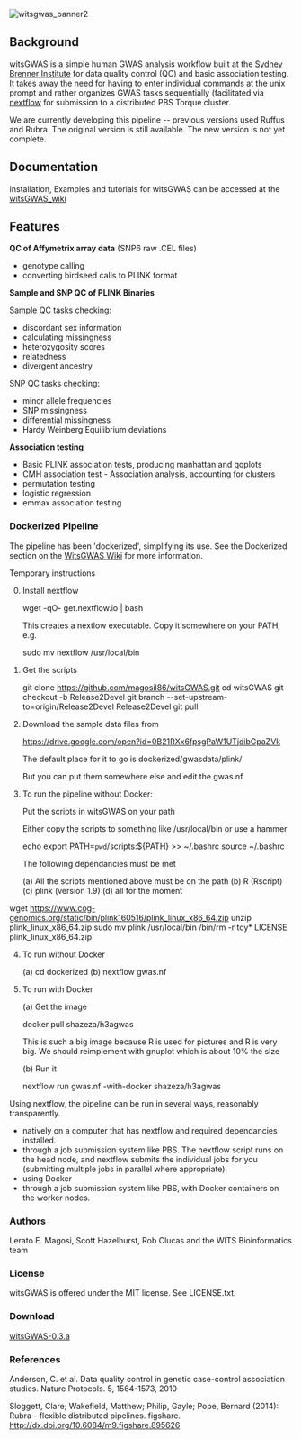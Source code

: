 ![witsgwas_banner2](https://cloud.githubusercontent.com/assets/8364031/9582190/13b1e182-5004-11e5-9336-8c030414e4bc.png)

## Background

witsGWAS is a simple human GWAS analysis workflow built at the [Sydney Brenner Institute](http://www.wits.ac.za/academic/research/sbimb/20747/wits_bioinformatics.html) for data quality control (QC) and basic association testing. It takes away the need for having to enter individual commands at the unix prompt and rather organizes GWAS tasks sequentially (facilitated via [nextflow](http://www.nextflow.io/) for submission to a distributed PBS Torque cluster.

We are currently developing this pipeline -- previous versions used Ruffus and Rubra. The original version is still available. The new version is not yet complete.

## Documentation 

Installation, Examples and tutorials for witsGWAS can be accessed at the [witsGWAS_wiki](https://github.com/magosil86/witsGWAS/wiki)

## Features

**QC of Affymetrix array data** (SNP6 raw .CEL files)

  * genotype calling
  * converting birdseed calls to PLINK format

**Sample and SNP QC of PLINK Binaries**

Sample QC tasks checking:

 *  discordant sex information
 *  calculating missingness
 *  heterozygosity scores
 *  relatedness
 *  divergent ancestry 

SNP QC tasks checking:

 * minor allele frequencies
 * SNP missingness
 * differential missingness
 * Hardy Weinberg Equilibrium deviations

**Association testing**

 * Basic PLINK association tests, producing manhattan and qqplots
 * CMH association test - Association analysis, accounting for clusters
 * permutation testing
 * logistic regression
 * emmax association testing

### Dockerized Pipeline

The pipeline has been 'dockerized', simplifying its use. See the
Dockerized section on the [WitsGWAS
Wiki](https://github.com/magosil86/witsGWAS/wiki) for more
information.


Temporary instructions

0. Install nextflow

   wget -qO- get.nextflow.io | bash

   This creates a nextlow executable. Copy it somewhere on your PATH, e.g.

   sudo mv nextflow /usr/local/bin




1. Get the scripts

    git clone https://github.com/magosil86/witsGWAS.git
    cd witsGWAS
    git checkout -b Release2Devel
    git branch --set-upstream-to=origin/Release2Devel Release2Devel
    git pull

   

2. Download the sample data files from

   https://drive.google.com/open?id=0B21RXx6fpsgPaW1UTjdibGpaZVk

   The default place for it to go is dockerized/gwasdata/plink/

   But you can put them somewhere else and edit the gwas.nf


3. To run the pipeline without Docker:

   Put the scripts in witsGWAS on your path

   Either copy the scripts to something like /usr/local/bin or use a hammer

   echo export PATH=`pwd`/scripts:${PATH} >> ~/.bashrc
   source ~/.bashrc

   The following dependancies must be met


   (a) All the scripts mentioned above must be on the path
   (b) R  (Rscript)
   (c) plink (version 1.9)
   (d) all for the moment

wget https://www.cog-genomics.org/static/bin/plink160516/plink_linux_x86_64.zip
unzip plink_linux_x86_64.zip 
sudo mv plink /usr/local/bin
/bin/rm -r toy* LICENSE plink_linux_x86_64.zip 


4. To run without Docker

   (a) cd  dockerized
   (b) nextflow gwas.nf


5. To run with Docker

   (a) Get the image

     docker pull shazeza/h3agwas

     This is such a big image because R is used for pictures and R is very big.
     We should reimplement with gnuplot which is about 10% the size

   (b) Run it

     nextflow run gwas.nf -with-docker shazeza/h3agwas





Using nextflow, the pipeline can be run in several ways, reasonably transparently. 

  * natively on a computer that has nextflow and required dependancies installed. 
  * through a job submission system like PBS. The nextflow script runs on the head node, and nextflow submits the individual jobs for you (submitting multiple jobs in parallel where appropriate).
  * using Docker
  * through a job submission system like PBS, with Docker containers on the worker nodes.


### Authors

Lerato E. Magosi, Scott Hazelhurst, Rob Clucas and the WITS Bioinformatics team

### License
witsGWAS is offered under the MIT license. See LICENSE.txt.

### Download
[witsGWAS-0.3.a](https://github.com/magosil86/witsGWAS/releases)

### References
Anderson, C. et al. Data quality control in genetic case-control association studies. Nature Protocols. 5, 1564-1573, 2010

Sloggett, Clare; Wakefield, Matthew; Philip, Gayle; Pope, Bernard (2014): 
Rubra - flexible distributed pipelines. figshare. http://dx.doi.org/10.6084/m9.figshare.895626
